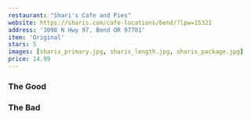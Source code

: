 ```yaml
---
restaurant: "Shari's Cafe and Pies"
website: https://sharis.com/cafe-locations/bend/?lpw=15321
address: '3098 N Hwy 97, Bend OR 97701'
item: 'Original'
stars: 5
images: [sharis_primary.jpg, sharis_length.jpg, sharis_package.jpg]
price: 14.99
---
```


### The Good

### The Bad
